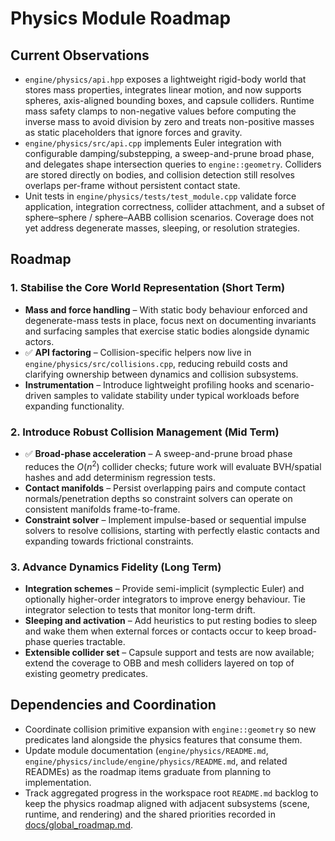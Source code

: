 # Physics Module Roadmap

## Current Observations

- `engine/physics/api.hpp` exposes a lightweight rigid-body world that stores mass properties, integrates linear motion, and now supports spheres, axis-aligned bounding boxes, and capsule colliders. Runtime mass safety clamps to non-negative values before computing the inverse mass to avoid division by zero and treats non-positive masses as static placeholders that ignore forces and gravity.
- `engine/physics/src/api.cpp` implements Euler integration with configurable damping/substepping, a sweep-and-prune broad phase, and delegates shape intersection queries to `engine::geometry`. Colliders are stored directly on bodies, and collision detection still resolves overlaps per-frame without persistent contact state.
- Unit tests in `engine/physics/tests/test_module.cpp` validate force application, integration correctness, collider attachment, and a subset of sphere–sphere / sphere–AABB collision scenarios. Coverage does not yet address degenerate masses, sleeping, or resolution strategies.

## Roadmap

### 1. Stabilise the Core World Representation (Short Term)

- **Mass and force handling** – With static body behaviour enforced and degenerate-mass tests in place, focus next on documenting invariants and surfacing samples that exercise static bodies alongside dynamic actors.
- ✅ **API factoring** – Collision-specific helpers now live in `engine/physics/src/collisions.cpp`, reducing rebuild costs and clarifying ownership between dynamics and collision subsystems.
- **Instrumentation** – Introduce lightweight profiling hooks and scenario-driven samples to validate stability under typical workloads before expanding functionality.

### 2. Introduce Robust Collision Management (Mid Term)

- ✅ **Broad-phase acceleration** – A sweep-and-prune broad phase reduces the $O(n^2)$ collider checks; future work will evaluate BVH/spatial hashes and add determinism regression tests.
- **Contact manifolds** – Persist overlapping pairs and compute contact normals/penetration depths so constraint solvers can operate on consistent manifolds frame-to-frame.
- **Constraint solver** – Implement impulse-based or sequential impulse solvers to resolve collisions, starting with perfectly elastic contacts and expanding towards frictional constraints.

### 3. Advance Dynamics Fidelity (Long Term)

- **Integration schemes** – Provide semi-implicit (symplectic Euler) and optionally higher-order integrators to improve energy behaviour. Tie integrator selection to tests that monitor long-term drift.
- **Sleeping and activation** – Add heuristics to put resting bodies to sleep and wake them when external forces or contacts occur to keep broad-phase queries tractable.
- **Extensible collider set** – Capsule support and tests are now available; extend the coverage to OBB and mesh colliders layered on top of existing geometry predicates.

## Dependencies and Coordination

- Coordinate collision primitive expansion with `engine::geometry` so new predicates land alongside the physics features that consume them.
- Update module documentation (`engine/physics/README.md`, `engine/physics/include/engine/physics/README.md`, and related READMEs) as the roadmap items graduate from planning to implementation.
- Track aggregated progress in the workspace root `README.md` backlog to keep the physics roadmap aligned with adjacent subsystems (scene, runtime, and rendering) and the shared priorities recorded in [docs/global_roadmap.md](../global_roadmap.md).

